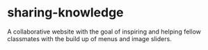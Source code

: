 # sharing-knowledge
 A collaborative website with the goal of inspiring and helping fellow classmates with the build up of menus and image sliders.
